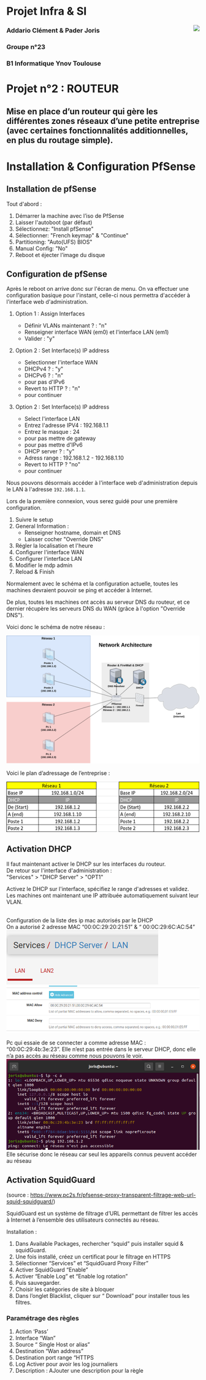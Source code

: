 # Projet Infra & SI

<img align="right" height="100" src="https://brand.ynov.com/img/logos/projet_etudiant/ynov/prj_ynov.svg">

<h3> Addario Clément & Pader Joris 
<h3> Groupe n°23
<h3> B1 Informatique Ynov Toulouse

# Projet n°2 : ROUTEUR
<h2> Mise en place d’un routeur qui gère les différentes zones réseaux d’une petite entreprise (avec certaines fonctionnalités additionnelles, en plus du routage simple).

# Installation & Configuration PfSense

## Installation de pfSense

Tout d'abord :  
  
1) Démarrer la machine avec l’iso de PfSense
2) Laisser l'autoboot (par défaut)
4) Sélectionnez: "Install pfSense"
5) Sélectionner: "French keymap" & "Continue"
6) Partitioning: "Auto(UFS) BIOS"
7) Manual Config: "No"
8) Reboot et éjecter l’image du disque
  

## Configuration de pfSense

Après le reboot on arrive donc sur l'écran de menu. On va effectuer une configuration basique pour l'instant, celle-ci nous permettra d'accéder à l'interface web d'administration.   
  
1) Option 1 : Assign Interfaces
    - Définir VLANs maintenant ? : "n"
    - Renseigner interface WAN (em0) et l'interface LAN (em1)
    - Valider : "y"

2) Option 2 : Set Interface(s) IP address
    - Selectionner l'interface WAN
    - DHCPv4 ? : "y"
    - DHCPv6 ? : "n"
    - <Enter> pour pas d'IPv6
    - Revert to HTTP ? : "n"
    - <Enter> pour continuer  

3) Option 2 : Set Interface(s) IP address
    - Select l'interface LAN
    - Entrez l'adresse IPV4 : 192.168.1.1
    - Entrez le masque : 24
    - <Enter> pour pas mettre de gateway
    - <Enter> pour pas mettre d'IPv6
    - DHCP server ? : "y"
    - Adress range : 192.168.1.2 - 192.168.1.10
    - Revert to HTTP ? "no"
    - <Enter> pour continuer
  
Nous pouvons désormais accéder à l'interface web d'administration depuis le LAN à l'adresse `192.168.1.1`.  
  

Lors de la première connexion, vous serez guidé pour une première configuration.

1) Suivre le setup
2) General Information :
    - Renseigner hostname, domain et DNS
    - Laisser cocher "Override DNS"
3) Régler la localisation et l'heure
4) Configurer l'interface WAN
5) Configurer l'interface LAN
5) Modifier le mdp admin
6) Reload & Finish  
  
Normalement avec le schéma et la configuration actuelle, toutes les machines devraient pouvoir se ping et accéder à Internet.  
  
De plus, toutes les machines ont accès au serveur DNS du routeur, et ce dernier récupère les serveurs DNS du WAN (grâce à l'option "Override DNS").

Voici donc le schéma de notre réseau : 

<img src="Schéma réseau (1).png" alt="Schema réseau">

Voici le plan d’adressage de l’entreprise :

<img src="Screenshot_20210401_150947.png" alt="Plan d'adressage">


## Activation DHCP

Il faut maintenant activer le DHCP sur les interfaces du routeur. <br>
De retour sur l'interface d'administration :<br>
"Services" > "DHCP Server" > "OPT1"  <br>

Activez le DHCP sur l'interface, spécifiez le range d'adresses et validez.    <br>
Les machines ont maintenant une IP attribuée automatiquement suivant leur VLAN.  <br>

<br>
Configuration de la liste des ip mac autorisés par le DHCP<br>
On a autorisé 2 adresse MAC “00:0C:29:20:21:51” & “ 00:0C:29:6C:AC:54”<br>
<img src="dhcp1.png">
<img src="dhcp2.png">

Pc qui essaie de se connecter a comme adresse MAC :<br>
“00:0C:29:4b:3e:23”. Elle n’est pas entrée dans le serveur DHCP, donc elle n’a pas accès au réseau comme nous pouvons le voir.<br>
<img src="essaie_connexion.png" alt="console connexion"><br>
Elle sécurise donc le réseau car seul les appareils connus peuvent accéder au réseau


## Activation SquidGuard

(source : https://www.pc2s.fr/pfsense-proxy-transparent-filtrage-web-url-squid-squidguard/)

SquidGuard est un système de filtrage d’URL permettant de filtrer les accès à Internet à l’ensemble des utilisateurs connectés au réseau.

Installation : 

1) Dans Available Packages, rechercher “squid” puis installer squid & squidGuard.
2) Une fois installé, créez un certificat pour le filtrage en HTTPS
3) Sélectionner “Services” et “SquidGuard Proxy Filter”
4) Activer SquidGuard “Enable”
5) Activer “Enable Log” et “Enable log rotation”
6) Puis sauvegarder.
7) Choisir les catégories de site à bloquer
8) Dans l’onglet Blacklist, cliquer sur “ Download” pour installer tous les filtres.

### Paramétrage des règles
1) Action ‘Pass’
2) Interface “Wan”
3) Source “ Single Host or alias”
4) Destination “Wan address”
5) Destination port range “HTTPS
6) Log Activer pour avoir les log journaliers
7) Description : AJouter une description pour la règle 

